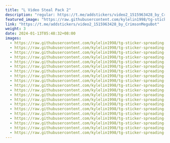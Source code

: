 ```yaml
---
title: "L Video Steal Pack 2"
description: "regular: https://t.me/addstickers/video2_1515963428_by_CrimsonMeguBot"
featured_image: "https://raw.githubusercontent.com/kylelin1998/tg-sticker-spreading-worldwide-images/main/img/757603f6-32f1-49ce-aa2e-93979493b106.jpg"
link: "https://t.me/addstickers/video2_1515963428_by_CrimsonMeguBot"
weight: 3
date: 2024-01-13T05:48:32+08:00
images:
  - https://raw.githubusercontent.com/kylelin1998/tg-sticker-spreading-worldwide-images/main/img/757603f6-32f1-49ce-aa2e-93979493b106.jpg
  - https://raw.githubusercontent.com/kylelin1998/tg-sticker-spreading-worldwide-images/main/img/7819927e-a557-4676-b607-6c50142bd512.jpg
  - https://raw.githubusercontent.com/kylelin1998/tg-sticker-spreading-worldwide-images/main/img/dfcff136-af25-4f86-939b-a63cab361b48.jpg
  - https://raw.githubusercontent.com/kylelin1998/tg-sticker-spreading-worldwide-images/main/img/c6c5930d-3b0f-487f-8a88-db9d0ba33f4a.jpg
  - https://raw.githubusercontent.com/kylelin1998/tg-sticker-spreading-worldwide-images/main/img/5db3b6a1-56fb-4ba0-bcc7-356a27b3e315.jpg
  - https://raw.githubusercontent.com/kylelin1998/tg-sticker-spreading-worldwide-images/main/img/e8dd6ae6-54ba-4ac6-804b-f6d8e9d5bbc6.jpg
  - https://raw.githubusercontent.com/kylelin1998/tg-sticker-spreading-worldwide-images/main/img/8555ac71-173c-4a3b-a261-da87e9234827.jpg
  - https://raw.githubusercontent.com/kylelin1998/tg-sticker-spreading-worldwide-images/main/img/b932fdd9-f086-4383-8cb7-9658a35068e4.jpg
  - https://raw.githubusercontent.com/kylelin1998/tg-sticker-spreading-worldwide-images/main/img/2485335d-cfc6-4929-8755-c89ed68ef678.jpg
  - https://raw.githubusercontent.com/kylelin1998/tg-sticker-spreading-worldwide-images/main/img/84584fcb-e10c-45f3-9fab-bd89bed9eaa2.jpg
  - https://raw.githubusercontent.com/kylelin1998/tg-sticker-spreading-worldwide-images/main/img/53427e21-8f8f-45f5-a678-d481572d2fff.jpg
  - https://raw.githubusercontent.com/kylelin1998/tg-sticker-spreading-worldwide-images/main/img/dc26263e-bd3d-4697-aad9-04ca943628bc.jpg
  - https://raw.githubusercontent.com/kylelin1998/tg-sticker-spreading-worldwide-images/main/img/76f2e1ab-652d-4a02-bc58-1064e26b5a91.jpg
  - https://raw.githubusercontent.com/kylelin1998/tg-sticker-spreading-worldwide-images/main/img/8707d223-b8ab-4556-b008-9ef15e2ba0ac.jpg
  - https://raw.githubusercontent.com/kylelin1998/tg-sticker-spreading-worldwide-images/main/img/921c5594-f874-4f8f-b378-8399f74e4c56.jpg
  - https://raw.githubusercontent.com/kylelin1998/tg-sticker-spreading-worldwide-images/main/img/1a76d8df-abec-472b-b3e4-ece1e9030444.jpg
  - https://raw.githubusercontent.com/kylelin1998/tg-sticker-spreading-worldwide-images/main/img/fe99289f-211e-4e99-a305-0d0d7f873f8e.jpg
  - https://raw.githubusercontent.com/kylelin1998/tg-sticker-spreading-worldwide-images/main/img/a263d2e6-ce76-4085-84f1-04d591bc8005.jpg
  - https://raw.githubusercontent.com/kylelin1998/tg-sticker-spreading-worldwide-images/main/img/cd1baec9-e29b-4a18-a7ba-5aa774e5215b.jpg
  - https://raw.githubusercontent.com/kylelin1998/tg-sticker-spreading-worldwide-images/main/img/0de1ff48-19fe-47c4-8369-4dcbb604c3a5.jpg
---
```

